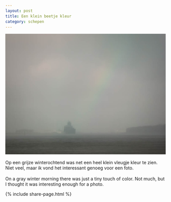 ```yaml
---
layout: post
title: Een klein beetje kleur
category: schepen
---
```


![beetjekleur](/images/beetje-kleur.jpg)

Op een grijze winterochtend was net een heel klein vleugje kleur te zien. Niet veel, maar ik vond het interessant genoeg voor een foto.
<br><br>
On a gray winter morning there was just a tiny touch of color. Not much, but I thought it was interesting enough for a photo.

{% include share-page.html %}
